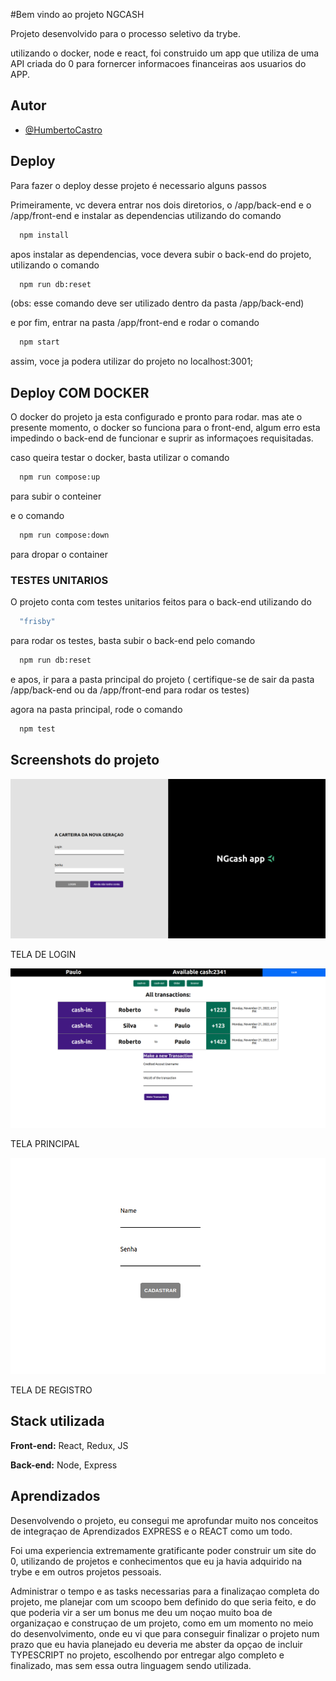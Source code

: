 
#Bem vindo ao projeto NGCASH

Projeto desenvolvido para o processo seletivo da trybe.

utilizando o docker, node e react, foi construido um app que utiliza de uma API criada
do 0 para fornercer informacoes financeiras aos usuarios do APP.




## Autor

- [@HumbertoCastro](https://www.github.com/HumbertoCastro)


## Deploy

Para fazer o deploy desse projeto é necessario alguns passos

Primeiramente, vc devera entrar nos dois diretorios, o /app/back-end e o /app/front-end
e instalar as dependencias utilizando do comando

```bash
  npm install
```

apos instalar as dependencias, voce devera subir o back-end do projeto, utilizando o comando

```bash
  npm run db:reset
```

(obs: esse comando deve ser utilizado dentro da pasta /app/back-end)

e por fim, entrar na pasta /app/front-end e rodar o comando 
```bash
  npm start
```

assim, voce ja podera utilizar do projeto no localhost:3001;

## Deploy COM DOCKER

O docker do projeto ja esta configurado e pronto para rodar. mas ate o presente momento,
o docker so funciona para o front-end, algum erro esta impedindo o back-end de funcionar e suprir as informaçoes requisitadas.

caso queira testar o docker, basta utilizar o comando 

```bash
  npm run compose:up
```
para subir o conteiner

e o comando 
```bash
  npm run compose:down
```

para dropar o container

### TESTES UNITARIOS

O projeto conta com testes unitarios feitos para o back-end utilizando do 
```bash
  "frisby"
```

para rodar os testes, basta subir o back-end pelo comando
```bash
  npm run db:reset
```

e apos, ir para a pasta principal do projeto ( certifique-se de sair da pasta /app/back-end ou da /app/front-end para rodar os testes)

agora na pasta principal, rode o comando

```bash
  npm test
```







## Screenshots do projeto

![App Screenshot](/images/login.png)

TELA DE LOGIN

![App Screenshot](/images/homepage.png)

TELA PRINCIPAL

![App Screenshot](/images/register.png)

TELA DE REGISTRO

## Stack utilizada

**Front-end:** React, Redux, JS

**Back-end:** Node, Express


## Aprendizados

Desenvolvendo o projeto, eu consegui me aprofundar muito nos conceitos de integraçao de Aprendizados
EXPRESS e o REACT como um todo.

Foi uma experiencia extremamente gratificante poder construir um site do 0, utilizando de projetos e conhecimentos
que eu ja havia adquirido na trybe e em outros projetos pessoais.

Administrar o tempo e as tasks necessarias para a finalizaçao completa do projeto,
me planejar com um scoopo bem definido do que seria feito, e do que poderia vir a ser um bonus
me deu um noçao muito boa de organizaçao e construçao de um projeto, como em um momento
no meio do desenvolvimento, onde eu vi que para conseguir finalizar o projeto num prazo que eu havia planejado
eu deveria me abster da opçao de incluir TYPESCRIPT no projeto, escolhendo por entregar algo completo e finalizado, mas sem essa
outra linguagem sendo utilizada.

